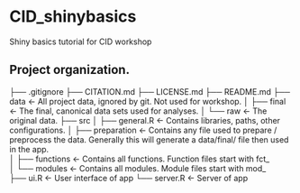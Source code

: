 # CID_shinybasics
Shiny basics tutorial for CID workshop

## Project organization.

├── .gitignore
├── CITATION.md
├── LICENSE.md
├── README.md
├── data                  <- All project data, ignored by git. Not used for workshop.
│   ├── final             <- The final, canonical data sets used for analyses. 
│   └── raw               <- The original data.
├── src
│   ├── general.R         <- Contains libraries, paths, other configurations. 
│   ├── preparation       <- Contains any file used to prepare / preprocess the data. Generally this will generate a data/final/ file then used in the app.  
│   ├── functions         <- Contains all functions. Function files start with fct_  
│   └── modules           <- Contains all modules. Module files start with mod_  
├── ui.R                  <- User interface of app
└── server.R              <- Server of app

